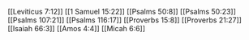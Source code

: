 [[Leviticus 7:12]]
[[1 Samuel 15:22]]
[[Psalms 50:8]]
[[Psalms 50:23]]
[[Psalms 107:21]]
[[Psalms 116:17]]
[[Proverbs 15:8]]
[[Proverbs 21:27]]
[[Isaiah 66:3]]
[[Amos 4:4]]
[[Micah 6:6]]

